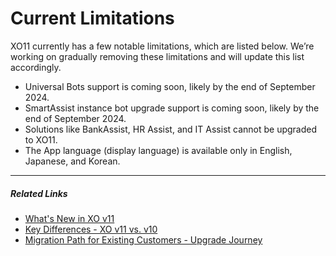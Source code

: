 # Current Limitations

XO11 currently has a few notable limitations, which are listed below. We’re working on gradually removing these limitations and will update this list accordingly. 

* Universal Bots support is coming soon, likely by the end of September 2024.
* SmartAssist instance bot upgrade support is coming soon, likely by the end of September 2024.
* Solutions like BankAssist, HR Assist, and IT Assist cannot be upgraded to XO11.
* The App language (display language) is available only in English, Japanese, and Korean. 

<hr>

##### Related Links

* [What's New in XO v11](../getting-started/whats-new-in-xo-platform.md)
* [Key Differences - XO v11 vs. v10](../getting-started/key-differences-between-xo11-and-xo10.md)
* [Migration Path for Existing Customers - Upgrade Journey](../getting-started/whats-new-in-xo-platform.md#migration-path-for-existing-customers-upgrade-journey)

